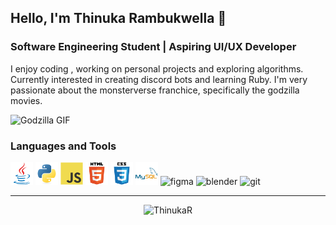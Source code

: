 ## Hello,  I'm Thinuka Rambukwella 🐳
### Software Engineering Student | Aspiring UI/UX Developer 
I enjoy coding , working on personal projects and exploring algorithms. Currently interested in creating discord bots and learning Ruby. I'm very passionate about the monsterverse franchice, specifically the godzilla movies. 
<p align="left">
  <img src=https://media2.giphy.com/media/v1.Y2lkPTc5MGI3NjExcGNjbW8wYmZqYW5xMDc5M213ZHdnM2wxbHJ2Z2JyYzJ5bjljd24zcyZlcD12MV9pbnRlcm5hbF9naWZfYnlfaWQmY3Q9Zw/pVGsAWjzvXcZW4ZBTE/giphy.gif
       alt="Godzilla GIF" width="400"/>
</p>

### Languages and Tools 


<p align="left">
  <img src="https://raw.githubusercontent.com/devicons/devicon/master/icons/java/java-original.svg" alt="java" width="36" height="36"/>
  <img src="https://raw.githubusercontent.com/devicons/devicon/master/icons/python/python-original.svg" alt="python" width="36" height="36"/>
  <img src="https://raw.githubusercontent.com/devicons/devicon/master/icons/javascript/javascript-original.svg" alt="javascript" width="36" height="36"/>
  <img src="https://raw.githubusercontent.com/devicons/devicon/master/icons/html5/html5-original-wordmark.svg" alt="html5" width="36" height="36"/>
  <img src="https://raw.githubusercontent.com/devicons/devicon/master/icons/css3/css3-original-wordmark.svg" alt="css3" width="36" height="36"/>
  <img src="https://raw.githubusercontent.com/devicons/devicon/master/icons/mysql/mysql-original-wordmark.svg" alt="mysql" width="36" height="36"/>
  <img src="https://www.vectorlogo.zone/logos/figma/figma-icon.svg" alt="figma" width="36" height="36"/>
  <img src="https://download.blender.org/branding/community/blender_community_badge_white.svg" alt="blender" width="36" height="36"/>
  <img src="https://www.vectorlogo.zone/logos/git-scm/git-scm-icon.svg" alt="git" width="36" height="36"/>
</p>




---

<p align="center">
  <img src="https://github-readme-stats.vercel.app/api/top-langs?username=ThinukaR&show_icons=true&locale=en&layout=compact&theme=dark" alt="ThinukaR"/>
</p>


